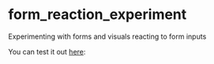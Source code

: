 # form_reaction_experiment
 Experimenting with forms and visuals reacting to form inputs

You can test it out [here](https://codepen.io/catsums/pen/yLrvjME):
